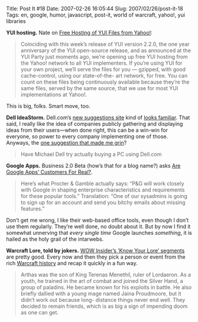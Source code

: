 Title: Post It #18
Date: 2007-02-26 16:05:44
Slug: 2007/02/26/post-it-18
Tags: en, google, humor, javascript, post-it, world of warcraft, yahoo!, yui libraries


**YUI hosting.** Nate on [Free Hosting of YUI Files from Yahoo!][1]:

> Coinciding with this week’s release of YUI version 2.2.0, the one year
anniversary of the YUI open-source release, and as announced at the YUI Party
just moments ago, we’re opening up free YUI hosting from the Yahoo! network to
all YUI implementers. If you’re using YUI for your own project, we’ll serve
the files for you — gzipped, with good cache-control, using our state-of-the-
art network, for free. You can count on these files being continuously
available because they’re the same files, served by the same source, that we
use for most YUI implementations at Yahoo!.

This is big, folks. Smart move, too.

**Dell IdeaStorm.** Dell.com’s [new suggestions site][2] kind of [looks familiar][3]. That said, I really like the idea of companies publicly gathering and displaying ideas from their users—when done right, this can be a win-win for everyone, so power to every company implementing one of those. Anyways, the [one suggestion that made me grin][4]?

> Have Michael Dell try actually buying a PC using Dell.com

**Google Apps.** Business 2.0 Beta (how’s that for a blog name?) asks [Are Google Apps’ Customers For Real?][5].

> Here’s what Procter & Gamble actually says: “P&G will work closely with
Google in shaping enterprise characteristics and requirements for these
popular tools.” Translation: “One of our sysadmins is going to sign up for an
account and send you bitchy emails about missing features.”

Don’t get me wrong, I like their web-based office tools, even though I don’t
use them regularly. They’re well done, no doubt about it. But by now I find it
somewhat unnerving that _every single time_ Google launches _something_, it is
hailed as the holy grail of the intarwebs.

**Warcraft Lore, told by jokers.** [WOW Insider’s ‘Know Your Lore’ segments][6] are pretty good. Every now and then they pick a person or event from the rich [Warcraft history][7] and recap it quickly in a fun way.

> Arthas was the son of King Terenas Menethil, ruler of Lordaeron. As a youth,
he trained in the art of combat and joined the Silver Hand, a group of
paladins. He became known for his exploits in battle. He also briefly dallied
with a young mage named Jaina Proudmoore, but it didn’t work out because long-
distance things never end well. They decided to remain friends, which is as
big a sign of impending doom as one can get.

   [1]: http://yuiblog.com/blog/2007/02/22/free-yui-hosting/
   [2]: http://www.dellideastorm.com/
   [3]: http://suggestions.yahoo.com/
   [4]: http://www.dellideastorm.com/article/show/61749/Have_Michael_Dell_try_actually_buying_a_PC_using_Dellcom
   [5]: http://blogs.business2.com/beta/2007/02/are_google_apps.html
   [6]: http://www.wowinsider.com/category/know-your-lore/
   [7]: http://www.worldofwarcraft.com/info/story/index.html
